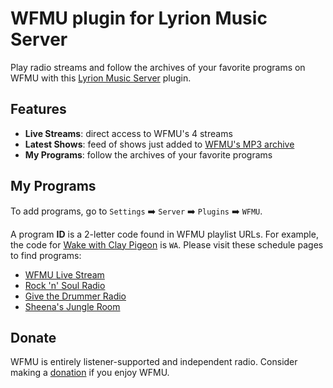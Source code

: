 # WFMU plugin for Lyrion Music Server

Play radio streams and follow the archives of your favorite programs on WFMU with this [Lyrion Music Server](https://lyrion.org/) plugin.

## Features

* **Live Streams**: direct access to WFMU's 4 streams
* **Latest Shows**: feed of shows just added to [WFMU's MP3 archive](https://wfmu.org/playlists)
* **My Programs**: follow the archives of your favorite programs

## My Programs

To add programs, go to `Settings` ➡️ `Server` ➡️ `Plugins` ➡️ `WFMU`.

A program **ID** is a 2-letter code found in WFMU playlist URLs. For example, the code for [Wake with Clay Pigeon](https://www.wfmu.org/playlists/WA) is `WA`. Please visit these schedule pages to find programs:

* [WFMU Live Stream](https://www.wfmu.org/table)
* [Rock 'n' Soul Radio](https://wfmu.org/rocknsoulradio)
* [Give the Drummer Radio](https://wfmu.org/drummer)
* [Sheena's Jungle Room](https://wfmu.org/sheena)

## Donate

WFMU is entirely listener-supported and independent radio. Consider making a <a href="https://pledge.wfmu.org/" target="_blank">donation</a> if you enjoy WFMU.
